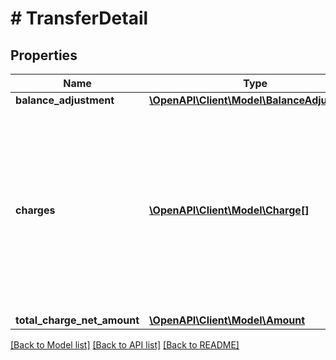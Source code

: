 # # TransferDetail

## Properties

Name | Type | Description | Notes
------------ | ------------- | ------------- | -------------
**balance_adjustment** | [**\OpenAPI\Client\Model\BalanceAdjustment**](BalanceAdjustment.md) |  | [optional]
**charges** | [**\OpenAPI\Client\Model\Charge[]**](Charge.md) | This container is an array of one or more charges related to the transfer. Charges can be related to an order cancellation, order return, case, payment dispute, etc. | [optional]
**total_charge_net_amount** | [**\OpenAPI\Client\Model\Amount**](Amount.md) |  | [optional]

[[Back to Model list]](../../README.md#models) [[Back to API list]](../../README.md#endpoints) [[Back to README]](../../README.md)
